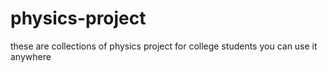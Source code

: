 # physics-project
these are collections of physics project for college students you can use it anywhere
